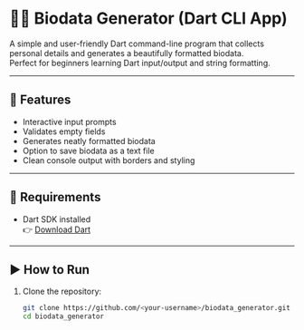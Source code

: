 # 🧍‍♂️ Biodata Generator (Dart CLI App)

A simple and user-friendly Dart command-line program that collects personal details and generates a beautifully formatted biodata.  
Perfect for beginners learning Dart input/output and string formatting.

---

## 🚀 Features
- Interactive input prompts
- Validates empty fields
- Generates neatly formatted biodata
- Option to save biodata as a text file
- Clean console output with borders and styling

---

## 🧰 Requirements
- Dart SDK installed  
  👉 [Download Dart](https://dart.dev/get-dart)

---

## ▶️ How to Run
1. Clone the repository:
   ```bash
   git clone https://github.com/<your-username>/biodata_generator.git
   cd biodata_generator
